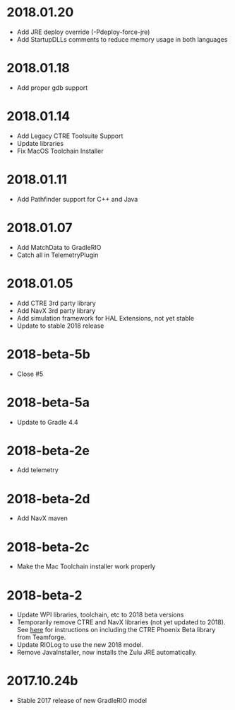 # 2018.01.20
- Add JRE deploy override (-Pdeploy-force-jre)
- Add StartupDLLs comments to reduce memory usage in both languages

# 2018.01.18
- Add proper gdb support

# 2018.01.14
- Add Legacy CTRE Toolsuite Support
- Update libraries
- Fix MacOS Toolchain Installer

# 2018.01.11
- Add Pathfinder support for C++ and Java

# 2018.01.07
- Add MatchData to GradleRIO
- Catch all in TelemetryPlugin

# 2018.01.05
- Add CTRE 3rd party library
- Add NavX 3rd party library
- Add simulation framework for HAL Extensions, not yet stable
- Update to stable 2018 release

# 2018-beta-5b
- Close #5

# 2018-beta-5a
- Update to Gradle 4.4

# 2018-beta-2e
- Add telemetry

# 2018-beta-2d
- Add NavX maven

# 2018-beta-2c
- Make the Mac Toolchain installer work properly

# 2018-beta-2
- Update WPI libraries, toolchain, etc to 2018 beta versions  
- Temporarily remove CTRE and NavX libraries (not yet updated to 2018). See [here](BETA_CTRE.md) for instructions on including the CTRE Phoenix Beta library from Teamforge.  
- Update RIOLog to use the new 2018 model.  
- Remove JavaInstaller, now installs the Zulu JRE automatically.  

# 2017.10.24b
- Stable 2017 release of new GradleRIO model